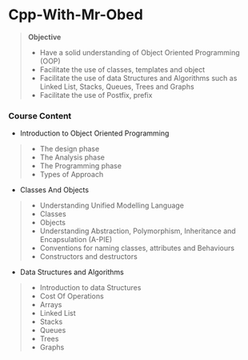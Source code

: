 # Cpp-With-Mr-Obed


>**Objective**
> - Have a solid understanding of Object Oriented Programming (OOP)
> - Facilitate the use of classes, templates and object
> - Facilitate the use of data Structures and Algorithms such as Linked List, Stacks, Queues, Trees and Graphs
> - Facilitate the use of Postfix, prefix

### Course Content

- Introduction to Object Oriented Programming
> - The design phase
> - The Analysis phase
> - The Programming phase
> - Types of Approach

- Classes And Objects
> - Understanding Unified Modelling Language
> - Classes
> - Objects
> - Understanding Abstraction, Polymorphism, Inheritance and Encapsulation (A-PIE)
> - Conventions for naming classes, attributes and Behaviours
> - Constructors and destructors

- Data Structures and Algorithms
> - Introduction to data Structures
> - Cost Of Operations
> - Arrays
> - Linked List
> - Stacks
> - Queues
> - Trees
> - Graphs
